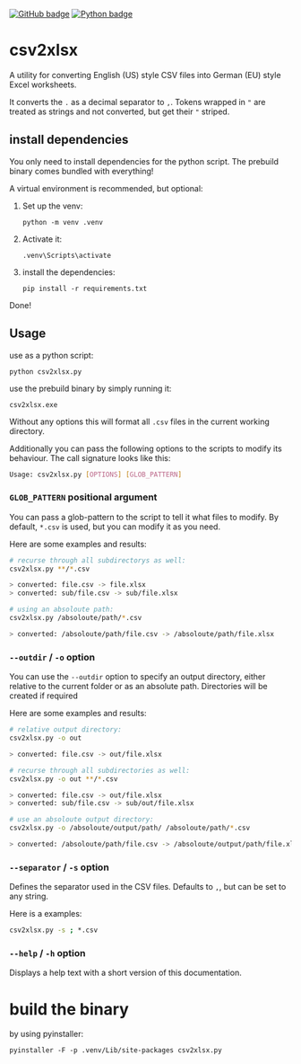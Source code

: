 [![GitHub badge](https://badges.aleen42.com/src/github.svg)](https://github.com/Cube707/csv2xlsx)
[![Python badge](https://badges.aleen42.com/src/python.svg)](https://python.org)

# csv2xlsx

A utility for converting English (US) style CSV files into German (EU) style Excel worksheets.

It converts the `.` as a decimal separator to `,`. Tokens wrapped in `"` are treated as strings and not converted, but get their `"` striped.


## install dependencies

You only need to install dependencies for the python script. The prebuild binary comes bundled with everything!

A virtual environment is recommended, but optional:

1. Set up the venv:

    ```
    python -m venv .venv
    ```

2. Activate it:

    ```
    .venv\Scripts\activate
    ```

3. install the dependencies:

    ```
    pip install -r requirements.txt
    ```

Done!


## Usage

use as a python script:

```
python csv2xlsx.py 
```

use the prebuild binary by simply running it:

```
csv2xlsx.exe 
```

Without any options this will format all `.csv` files in the current working directory.

Additionally you can pass the following options to the scripts to modify its behaviour. The call signature looks like this:

```bash
Usage: csv2xlsx.py [OPTIONS] [GLOB_PATTERN]
```

### `GLOB_PATTERN` positional argument

You can pass a glob-pattern to the script to tell it what files to modify. By default, `*.csv` is used, but you can modify it as you need.

Here are some examples and results:

```bash
# recurse through all subdirectorys as well:
csv2xlsx.py **/*.csv

> converted: file.csv -> file.xlsx
> converted: sub/file.csv -> sub/file.xlsx
```

```bash
# using an absoloute path:
csv2xlsx.py /absoloute/path/*.csv

> converted: /absoloute/path/file.csv -> /absoloute/path/file.xlsx
```

### `--outdir` / `-o` option

You can use the `--outdir` option to specify an output directory, either relative to the current folder or as an absolute path. Directories will be
created if required

Here are some examples and results:

```bash
# relative output directory:
csv2xlsx.py -o out

> converted: file.csv -> out/file.xlsx
```

```bash
# recurse through all subdirectories as well:
csv2xlsx.py -o out **/*.csv

> converted: file.csv -> out/file.xlsx
> converted: sub/file.csv -> sub/out/file.xlsx
```

```bash
# use an absoloute output directory:
csv2xlsx.py -o /absoloute/output/path/ /absoloute/path/*.csv

> converted: /absoloute/path/file.csv -> /absoloute/output/path/file.xlsx
```

### `--separator` / `-s` option

Defines the separator used in the CSV files. Defaults to `,`, but can be set to any string.

Here is a examples:

```bash
csv2xlsx.py -s ; *.csv
```

### `--help` / `-h` option

Displays a help text with a short version of this documentation.


# build the binary

by using pyinstaller:

```
pyinstaller -F -p .venv/Lib/site-packages csv2xlsx.py
```
